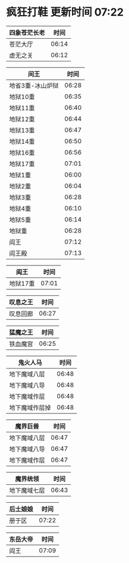 # 疯狂打鞋 更新时间 07:22

| 四象苍茫长老   | 时间    |
|--------|-------|
| 苍茫大厅 | 06:14 |
| 虚无之关 | 06:12 |

| 间王   | 时间    |
|--------|-------|
| 地省3重-冰山炉狱 | 06:28 |
| 地狱10重 | 06:35 |
| 地狱11重 | 06:40 |
| 地狱12重 | 06:44 |
| 地狱13重 | 06:47 |
| 地狱14重 | 06:50 |
| 地狱16重 | 06:56 |
| 地狱17重 | 07:01 |
| 地狱1重 | 06:00 |
| 地狱2重 | 06:04 |
| 地狱3重 | 06:28 |
| 地狱4重 | 06:10 |
| 地狱5重 | 06:14 |
| 地狱重 | 06:28 |
| 阎王 | 07:12 |
| 阎王殿 | 07:13 |

| 阎王   | 时间    |
|--------|-------|
| 地狱17重 | 07:01 |

| 叹息之王   | 时间    |
|--------|-------|
| 叹息回廊 | 06:27 |

| 猛魔之王   | 时间    |
|--------|-------|
| 铁血魔宫 | 06:25 |

| 鬼火人马   | 时间    |
|--------|-------|
| 地下魔域八层 | 06:48 |
| 地下魔域八导 | 06:48 |
| 地下魔域作层 | 06:48 |
| 地下魔域作层掉 | 06:48 |

| 魔界巨兽   | 时间    |
|--------|-------|
| 地下魔域八层 | 06:47 |
| 地下魔域八导 | 06:47 |
| 地下魔域作层 | 06:47 |

| 魔界统领   | 时间    |
|--------|-------|
| 地下魔域七层 | 06:43 |

| 后土娘娘   | 时间    |
|--------|-------|
| 册于区 | 07:22 |

| 东岳大帝   | 时间    |
|--------|-------|
| 阎王 | 07:09 |